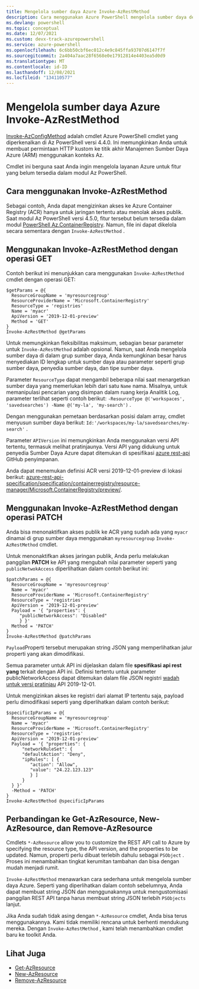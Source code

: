 ```yaml
---
title: Mengelola sumber daya Azure Invoke-AzRestMethod
description: Cara menggunakan Azure PowerShell mengelola sumber daya dengan cmdlet Invoke-AzRestMethod cmdlet.
ms.devlang: powershell
ms.topic: conceptual
ms.date: 12/07/2021
ms.custom: devx-track-azurepowershell
ms.service: azure-powershell
ms.openlocfilehash: 6c6bb50cbf6ec012c4e9c845ffa93707d6147f7f
ms.sourcegitcommit: 2a404a7aac28f6568e0e17912814e4403ea5d0d9
ms.translationtype: MT
ms.contentlocale: id-ID
ms.lasthandoff: 12/08/2021
ms.locfileid: "134110577"
---
```

# <a name="manage-azure-resources-with-invoke-azrestmethod"></a>Mengelola sumber daya Azure Invoke-AzRestMethod

[Invoke-AzConfigMethod](/powershell/module/az.accounts/invoke-azrestmethod) adalah cmdlet Azure PowerShell cmdlet yang diperkenalkan di Az PowerShell versi 4.4.0. Ini memungkinkan Anda untuk membuat permintaan HTTP kustom ke titik akhir Manajemen Sumber Daya Azure (ARM) menggunakan konteks Az.

Cmdlet ini berguna saat Anda ingin mengelola layanan Azure untuk fitur yang belum tersedia dalam modul Az PowerShell.

## <a name="how-to-use-invoke-azrestmethod"></a>Cara menggunakan Invoke-AzRestMethod

Sebagai contoh, Anda dapat mengizinkan akses ke Azure Container Registry (ACR) hanya untuk jaringan tertentu atau menolak akses publik. Saat modul Az PowerShell versi 4.5.0, fitur tersebut belum tersedia dalam modul [PowerShell Az.ContainerRegistry](/powershell/module/Az.ContainerRegistry/). Namun, file ini dapat dikelola secara sementara dengan `Invoke-AzRestMethod` .

## <a name="using-invoke-azrestmethod-with-get-operations"></a>Menggunakan Invoke-AzRestMethod dengan operasi GET

Contoh berikut ini menunjukkan cara menggunakan `Invoke-AzRestMethod` cmdlet dengan operasi GET:

```azurepowershell-interactive
$getParams = @{
  ResourceGroupName = 'myresourcegroup'
  ResourceProviderName = 'Microsoft.ContainerRegistry'
  ResourceType = 'registries'
  Name = 'myacr'
  ApiVersion = '2019-12-01-preview'
  Method = 'GET'
}
Invoke-AzRestMethod @getParams
```

Untuk memungkinkan fleksibilitas maksimum, sebagian besar parameter untuk `Invoke-AzRestMethod` adalah opsional.
Namun, saat Anda mengelola sumber daya di dalam grup sumber daya, Anda kemungkinan besar harus menyediakan ID lengkap untuk sumber daya atau parameter seperti grup sumber daya, penyedia sumber daya, dan tipe sumber daya.

Parameter `ResourceType` dapat mengambil beberapa nilai saat menargetkan sumber daya yang memerlukan lebih dari satu `Name` nama. Misalnya, untuk memanipulasi pencarian yang disimpan dalam ruang kerja Analitik Log, parameter terlihat seperti contoh berikut: `-ResourceType @('workspaces', 'savedsearches') -Name @('my-la', 'my-search')` .

Dengan menggunakan pemetaan berdasarkan posisi dalam array, cmdlet menyusun sumber daya berikut: `Id:'/workspaces/my-la/savedsearches/my-search'` .

Parameter `APIVersion` ini memungkinkan Anda menggunakan versi API tertentu, termasuk melihat pratinjaunya. Versi API yang didukung untuk penyedia Sumber Daya Azure dapat ditemukan di spesifikasi [azure rest-api](https://github.com/Azure/azure-rest-api-specs) GitHub penyimpanan.

Anda dapat menemukan definisi ACR versi 2019-12-01-preview di lokasi berikut: [azure-rest-api-specification/specification/containerregistry/resource-manager/Microsoft.ContainerRegistry/preview/](https://github.com/Azure/azure-rest-api-specs/tree/master/specification/containerregistry/resource-manager/Microsoft.ContainerRegistry/preview).

## <a name="using-invoke-azrestmethod-with-patch-operations"></a>Menggunakan Invoke-AzRestMethod dengan operasi PATCH

Anda bisa menonaktifkan akses publik ke ACR yang sudah ada yang `myacr` dinamai di grup sumber daya menggunakan `myresourcegroup` `Invoke-AzRestMethod` cmdlet.

Untuk menonaktifkan akses jaringan publik, Anda perlu melakukan panggilan **PATCH** ke API yang mengubah nilai parameter seperti yang `publicNetwokAccess` diperlihatkan dalam contoh berikut ini:

```azurepowershell-interactive
$patchParams = @{
  ResourceGroupName = 'myresourcegroup'
  Name = 'myacr'
  ResourceProviderName = 'Microsoft.ContainerRegistry'
  ResourceType = 'registries'
  ApiVersion = '2019-12-01-preview'
  Payload = '{ "properties": {
     "publicNetworkAccess": "Disabled"
     } }'
  Method = 'PATCH'
}
Invoke-AzRestMethod @patchParams
```

`Payload`Properti tersebut merupakan string JSON yang memperlihatkan jalur properti yang akan dimodifikasi.

Semua parameter untuk API ini dijelaskan dalam file **spesifikasi api rest yang** terkait dengan API ini.
Definisi tertentu untuk parameter publicNetworkAccess dapat ditemukan dalam file JSON registri [wadah untuk versi pratinjau](https://github.com/Azure/azure-rest-api-specs/blob/2a9da9a79d0a7b74089567ec4f0289f3e0f31bec/specification/containerregistry/resource-manager/Microsoft.ContainerRegistry/preview/2019-12-01-preview/containerregistry.json) API 2019-12-01.

Untuk mengizinkan akses ke registri dari alamat IP tertentu saja, payload perlu dimodifikasi seperti yang diperlihatkan dalam contoh berikut:

```azurepowershell-interactive
$specificIpParams = @{
  ResourceGroupName = 'myresourcegroup'
  Name = 'myacr'
  ResourceProviderName = 'Microsoft.ContainerRegistry'
  ResourceType = 'registries'
  ApiVersion = '2019-12-01-preview'
  Payload = '{ "properties": {
      "networkRuleSet": {
      "defaultAction": "Deny",
      "ipRules": [ {
         "action": "Allow",
         "value": "24.22.123.123"
         } ]
      }
  } }'
  -Method = 'PATCH'
}
Invoke-AzRestMethod @specificIpParams
```

## <a name="comparison-to-get-azresource-new-azresource-and-remove-azresource"></a>Perbandingan ke Get-AzResource, New-AzResource, dan Remove-AzResource

Cmdlets `*-AzResource` allow you to customize the REST API call to Azure by specifying the resource type, the API version, and the properties to be updated. Namun, properti perlu dibuat terlebih dahulu sebagai `PSObject` . Proses ini menambahkan tingkat kerumitan tambahan dan bisa dengan mudah menjadi rumit.

`Invoke-AzRestMethod` menawarkan cara sederhana untuk mengelola sumber daya Azure. Seperti yang diperlihatkan dalam contoh sebelumnya, Anda dapat membuat string JSON dan menggunakannya untuk mengustomisasi panggilan REST API tanpa harus membuat string JSON terlebih `PSObjects` lanjut.

Jika Anda sudah tidak asing dengan `*-AzResource` cmdlet, Anda bisa terus menggunakannya. Kami tidak memiliki rencana untuk berhenti mendukung mereka. Dengan `Invoke-AzRestMethod` , kami telah menambahkan cmdlet baru ke toolkit Anda.

## <a name="see-also"></a>Lihat Juga

* [Get-AzResource](/powershell/module/az.resources/get-azresource)
* [New-AzResource](/powershell/module/az.resources/new-azresource)
* [Remove-AzResource](/powershell/module/az.resources/remove-azresource)
